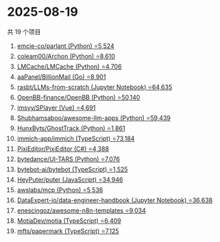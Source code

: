 # 2025-08-19

共 19 个项目

<!-- BEGIN GITHUB -->
<!-- 最后更新时间 2025-08-19 22:09:28 +0800 -->
1. [emcie-co/parlant (Python) ⭐5,524](https://github.com/emcie-co/parlant)
1. [coleam00/Archon (Python) ⭐8,610](https://github.com/coleam00/Archon)
1. [LMCache/LMCache (Python) ⭐4,706](https://github.com/LMCache/LMCache)
1. [aaPanel/BillionMail (Go) ⭐8,901](https://github.com/aaPanel/BillionMail)
1. [rasbt/LLMs-from-scratch (Jupyter Notebook) ⭐64,635](https://github.com/rasbt/LLMs-from-scratch)
1. [OpenBB-finance/OpenBB (Python) ⭐50,140](https://github.com/OpenBB-finance/OpenBB)
1. [imsyy/SPlayer (Vue) ⭐4,691](https://github.com/imsyy/SPlayer)
1. [Shubhamsaboo/awesome-llm-apps (Python) ⭐59,439](https://github.com/Shubhamsaboo/awesome-llm-apps)
1. [HunxByts/GhostTrack (Python) ⭐1,861](https://github.com/HunxByts/GhostTrack)
1. [immich-app/immich (TypeScript) ⭐73,184](https://github.com/immich-app/immich)
1. [PixiEditor/PixiEditor (C#) ⭐4,388](https://github.com/PixiEditor/PixiEditor)
1. [bytedance/UI-TARS (Python) ⭐7,076](https://github.com/bytedance/UI-TARS)
1. [bytebot-ai/bytebot (TypeScript) ⭐1,525](https://github.com/bytebot-ai/bytebot)
1. [HeyPuter/puter (JavaScript) ⭐34,946](https://github.com/HeyPuter/puter)
1. [awslabs/mcp (Python) ⭐5,536](https://github.com/awslabs/mcp)
1. [DataExpert-io/data-engineer-handbook (Jupyter Notebook) ⭐36,638](https://github.com/DataExpert-io/data-engineer-handbook)
1. [enescingoz/awesome-n8n-templates ⭐9,034](https://github.com/enescingoz/awesome-n8n-templates)
1. [MotiaDev/motia (TypeScript) ⭐6,409](https://github.com/MotiaDev/motia)
1. [mfts/papermark (TypeScript) ⭐7,125](https://github.com/mfts/papermark)
<!-- END GITHUB -->